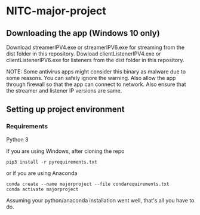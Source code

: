 # NITC-major-project

## Downloading the app (Windows 10 only)

Download streamerIPV4.exe or streamerIPV6.exe for streaming from the dist folder in this repository.
Dowload clientListenerIPV4.exe or clientListenerIPV6.exe for listeners from the dist folder in this repository.

NOTE: Some antivirus apps might consider this binary as malware due to some reasons. You can safely ignore the warning. Also allow the app through firewall so that the app can connect to network. Also ensure that the streamer and listener IP versions are same.

## Setting up project environment
### Requirements
Python 3

If you are using Windows, after cloning the repo
```
pip3 install -r pyrequirements.txt
```
or if you are using Anaconda
```
conda create --name majorproject --file condarequirements.txt
conda activate majorproject
```

Assuming your python/anaconda installation went well, that's all you have to do.
